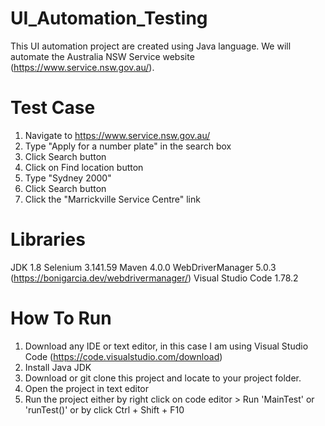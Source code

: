 # UI_Automation_Testing
This UI automation project are created using Java language. We will automate the Australia NSW Service website (https://www.service.nsw.gov.au/).

# Test Case
1. Navigate to https://www.service.nsw.gov.au/
2. Type "Apply for a number plate" in the search box
3. Click Search button
4. Click on Find location button
5. Type "Sydney 2000"
6. Click Search button
7. Click the "Marrickville Service Centre" link

# Libraries
JDK 1.8
Selenium 3.141.59
Maven 4.0.0
WebDriverManager 5.0.3 (https://bonigarcia.dev/webdrivermanager/)
Visual Studio Code 1.78.2

# How To Run
1. Download any IDE or text editor, in this case I am using Visual Studio Code (https://code.visualstudio.com/download)
2. Install Java JDK
3. Download or git clone this project and locate to your project folder.
4. Open the project in text editor
5. Run the project either by right click on code editor > Run 'MainTest' or 'runTest()' or by click Ctrl + Shift + F10

